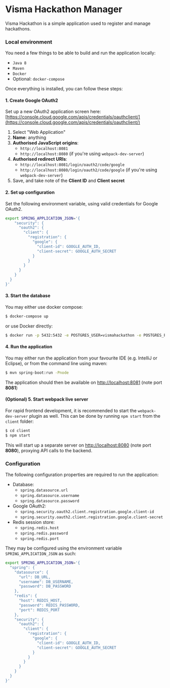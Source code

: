 # Visma Hackathon Manager

Visma Hackathon is a simple application used to register and manage hackathons.

### Local environment

You need a few things to be able to build and run the application locally:

* `Java 8`
* `Maven`
* `Docker`
* Optional: `docker-compose`

Once everything is installed, you can follow these steps:

#### 1. Create Google OAuth2

Set up a new OAuth2 application screen here:
[https://console.cloud.google.com/apis/credentials/oauthclient/](https://console.cloud.google.com/apis/credentials/oauthclient/)

1. Select "Web Application"
2. **Name**: anything
3. **Authorised JavaScript origins**:
   * `http://localhost:8081`
   * `http://localhost:8080` (if you're using `webpack-dev-server`)
4. **Authorised redirect URIs**:
   * `http://localhost:8081/login/oauth2/code/google`
   * `http://localhost:8080/login/oauth2/code/google` (if you're using `webpack-dev-server`)
5. Save, and take note of the **Client ID** and **Client secret**

#### 2. Set up configuration

Set the following environment variable, using valid credentials for Google OAuth2.

```bash
export SPRING_APPLICATION_JSON='{ 
    "security": {
      "oauth2": {
        "client": {
          "registration": {
            "google": {
              "client-id": GOOGLE_AUTH_ID,
              "client-secret": GOOGLE_AUTH_SECRET
            }
          }
        }
      }
    }
  }
}'
```

#### 3. Start the database

You may either use docker compose:
```bash
$ docker-compose up
```

or use Docker directly:
```bash
$ docker run -p 5432:5432 -e POSTGRES_USER=vismahackathon -e POSTGRES_PASSWORD=hackathonpass -e POSTGRES_DB=hackathon postgres
```

#### 4. Run the application

You may either run the application from your favourite IDE (e.g. IntelliJ or Eclipse), or from the command line using maven:

```bash
$ mvn spring-boot:run -Pnode
```

The application should then be available on [http://localhost:8081](http://localhost:8081) (note port **8081**)

#### (Optional) 5. Start webpack live server

For rapid frontend development, it is recommended to start the `webpack-dev-server` plugin as well. This can be done by running `npm start` from the `client` folder:

```bash
$ cd client
$ npm start
```

This will start up a separate server on [http://localhost:8080](http://localhost:8080) (note port **8080**), proxying API calls to the backend.


### Configuration

The following configuration properties are required to run the application:

* Database:
  * `spring.datasource.url`
  * `spring.datasource.username`
  * `spring.datasource.password`
* Google OAuth2:
  * `spring.security.oauth2.client.registration.google.client-id`
  * `spring.security.oauth2.client.registration.google.client-secret`
* Redis session store:
  * `spring.redis.host`
  * `spring.redis.password`
  * `spring.redis.port`


They may be configured using the environment variable `SPRING_APPLICATION_JSON` as such:
```bash
export SPRING_APPLICATION_JSON='{ 
  "spring": {
    "datasource": {
      "url": DB_URL,
      "username": DB_USERNAME,
      "password": DB_PASSWORD
    },
    "redis": {
      "host": REDIS_HOST,
      "password": REDIS_PASSWORD,
      "port": REDIS_PORT
    },
    "security": {
      "oauth2": {
        "client": {
          "registration": {
            "google": {
              "client-id": GOOGLE_AUTH_ID,
              "client-secret": GOOGLE_AUTH_SECRET
            }
          }
        }
      }
    }
  }
}'
```

